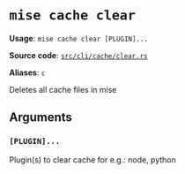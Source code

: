 # `mise cache clear`

**Usage**: `mise cache clear [PLUGIN]...`

**Source code**: [`src/cli/cache/clear.rs`](https://github.com/jdx/mise/blob/main/src/cli/cache/clear.rs)

**Aliases**: `c`

Deletes all cache files in mise

## Arguments

### `[PLUGIN]...`

Plugin(s) to clear cache for e.g.: node, python
